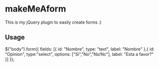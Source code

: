 # makeMeAform
This is my jQuery plugin to easily create forms :)

## Usage
$("body").form({
     fields: [{
        id: "Nombre",
        type: "text",
        label: "Nombre"
     },{
        id: "Opinion",
        type:"select",
        options: ["Si","No","Ns/Nc"],
        label: "Esta a favor?"
     }]
});
